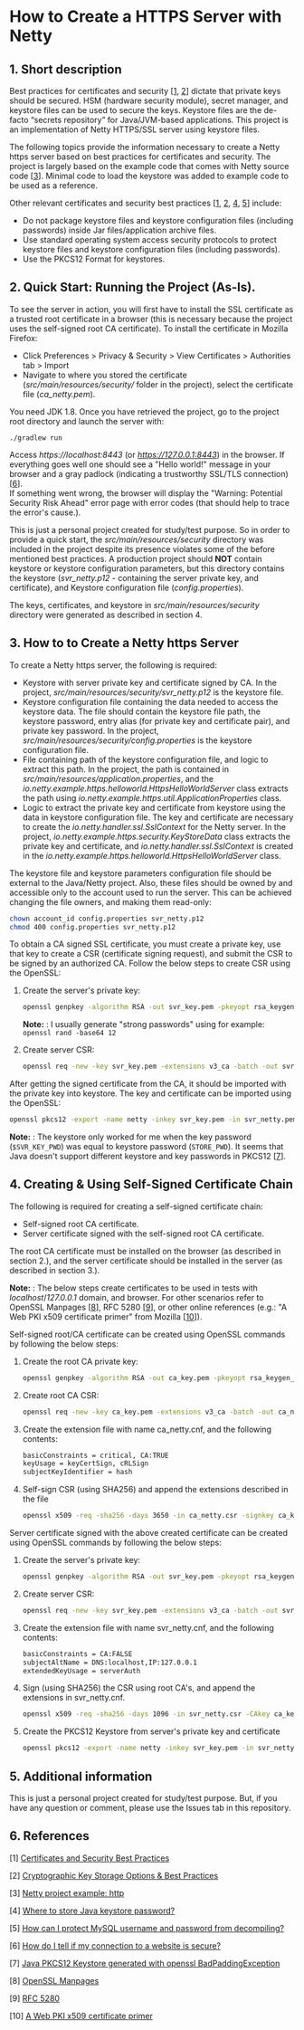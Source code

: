 # How to Create a HTTPS Server with Netty


## 1. Short description

Best practices for certificates and security [[1](README.md#6-references), [2](README.md#6-references)] dictate that private keys should be secured.
HSM (hardware security module), secret manager, and keystore files can be used to secure the keys.
Keystore files are the de-facto “secrets repository” for Java/JVM-based applications.
This project is an implementation of Netty HTTPS/SSL server using keystore files.

The following topics provide the information necessary to create a Netty https server based on best practices for certificates and security.
The project is largely based on the example code that comes with Netty source code [[3](README.md#6-references)].
Minimal code to load the keystore was added to example code to be used as a reference.

Other relevant certificates and security best practices [[1](README.md#6-references), [2](README.md#6-references), [4](README.md#6-references), [5](README.md#6-references)] include:

- Do not package keystore files and keystore configuration files (including passwords) inside Jar files/application archive files.
- Use standard operating system access security protocols to protect keystore files and keystore configuration files (including passwords).
- Use the PKCS12 Format for keystores.


## 2. Quick Start: Running the Project (As-Is).

To see the server in action, you will first have to install the SSL certificate as a trusted root certificate in a browser (this is necessary because the project uses the self-signed root CA certificate).
To install the certificate in Mozilla Firefox:

- Click Preferences > Privacy & Security > View Certificates > Authorities tab > Import
- Navigate to where you stored the certificate (*src/main/resources/security/* folder in the project), select the certificate file (*ca_netty.pem*).

You need JDK 1.8. Once you have retrieved the project, go to the project root directory and launch the server with:

```shell
./gradlew run
```

Access *https://localhost:8443* (or *https://127.0.0.1:8443*) in the browser.
If everything goes well one should see a "Hello world!" message in your browser and a gray padlock (indicating a trustworthy SSL/TLS connection) [[6](README.md#6-references)].  
If something went wrong, the browser will display the "Warning: Potential Security Risk Ahead" error page with error codes (that should help to trace the error's cause.).

This is just a personal project created for study/test purpose.
So in order to provide a quick start, the *src/main/resources/security* directory was included in the project despite its presence violates some of the before mentioned best practices.
A production project should __NOT__ contain keystore or keystore configuration parameters, but this directory contains the keystore (*svr_netty.p12* - containing the server private key, and certificate), and Keystore configuration file (*config.properties*).

The keys, certificates, and keystore in *src/main/resources/security* directory were generated as described in section 4.


## 3. How to to Create a Netty https Server

To create a Netty https server, the following is required:

- Keystore with server private key and certificate signed by CA. In the project, *src/main/resources/security/svr_netty.p12* is the keystore file.
- Keystore configuration file containing the data needed to access the keystore data. The file should contain the keystore file path, the keystore password, entry alias (for private key and certificate pair), and private key password. In the project, *src/main/resources/security/config.properties* is the keystore configuration file.
- File containing path of the keystore configuration file, and logic to extract this path. In the project, the path is contained in *src/main/resources/application.properties*, and the *io.netty.example.https.helloworld.HttpsHelloWorldServer* class extracts the path using *io.netty.example.https.util.ApplicationProperties* class.
- Logic to extract the private key and certificate from keystore using the data in keystore configuration file. The key and certificate are necessary to create the *io.netty.handler.ssl.SslContext* for the Netty server. In the project, *io.netty.example.https.security.KeyStoreData* class extracts the private key and certificate, and *io.netty.handler.ssl.SslContext* is created in the *io.netty.example.https.helloworld.HttpsHelloWorldServer* class.

The keystore file and keystore parameters configuration file should be external to the Java/Netty project.
Also, these files should be owned by and accessible only to the account used to run the server.
This can be achieved changing the file owners, and making them read-only:

```bash
chown account_id config.properties svr_netty.p12
chmod 400 config.properties svr_netty.p12
```

To obtain a CA signed SSL certificate, you must create a private key, use that key to create a CSR (certificate signing request), and submit the CSR to be signed by an authorized CA.
Follow the below steps to create CSR using the OpenSSL:

1. Create the server's private key:

    ```bash
    openssl genpkey -algorithm RSA -out svr_key.pem -pkeyopt rsa_keygen_bits:2048 -aes-128-cbc -pass pass:$SVR_KEY_PWD
    ```    
    **Note:** : I usually generate "strong passwords" using for example: `openssl rand -base64 12`

2. Create server CSR:

    ```bash
    openssl req -new -key svr_key.pem -extensions v3_ca -batch -out svr_netty.csr -utf8 -subj '/C=JP/CN=www.example.com' -passin pass:$SVR_KEY_PWD
    ```

After getting the signed certificate from the CA, it should be imported with the private key into keystore.
The key and certificate can be imported using the OpenSSL:
```bash
openssl pkcs12 -export -name netty -inkey svr_key.pem -in svr_netty.pem -out svr_netty.p12 -passin pass:$SVR_KEY_PWD -passout pass:$STORE_PWD
```

**Note:** : The keystore only worked for me when the key password (`$SVR_KEY_PWD`) was equal to keystore password (`STORE_PWD`). It seems that Java doesn't support different keystore and key passwords in PKCS12 [[7](README.md#6-references)].


## 4. Creating & Using Self-Signed Certificate Chain

The following is required for creating a self-signed certificate chain:

- Self-signed root CA certificate.  
- Server certificate signed with the self-signed root CA certificate.

The root CA certificate must be installed on the browser (as described in section 2.), and the server certificate should be installed in the server (as described in section 3.).

**Note:** : The below steps create certificates to be used in tests with *localhost*/*127.0.0.1* domain, and browser. For other scenarios refer to OpenSSL Manpages [[8](README.md#6-references)], RFC 5280 [[9](README.md#6-references)], or other online references (e.g.: "A Web PKI x509 certificate primer" from Mozilla [[10](README.md#6-references)]).


Self-signed root/CA certificate can be created using OpenSSL commands by following the below steps:

1. Create the root CA private key:

    ```bash
    openssl genpkey -algorithm RSA -out ca_key.pem -pkeyopt rsa_keygen_bits:4096 -aes-128-cbc -pass pass:$CA_KEY_PWD
    ```

2. Create root CA CSR:

    ```bash
    openssl req -new -key ca_key.pem -extensions v3_ca -batch -out ca_netty.csr -utf8 -subj '/C=JP/O=orgname/OU=someinternalname' -passin pass:$CA_KEY_PWD
    ```

3. Create the extension file with name ca_netty.cnf, and the following contents:

    ```bash
    basicConstraints = critical, CA:TRUE
    keyUsage = keyCertSign, cRLSign
    subjectKeyIdentifier = hash
    ```

4. Self-sign CSR (using SHA256) and append the extensions described in the file

    ```bash
    openssl x509 -req -sha256 -days 3650 -in ca_netty.csr -signkey ca_key.pem -set_serial $ANY_SMALL_INTEGER -extfile ca_netty.cnf -out ca_netty.pem -passin pass:$CA_KEY_PWD
    ```

Server certificate signed with the above created certificate can be created using OpenSSL commands by following the below steps:


1. Create the server's private key:

    ```bash
    openssl genpkey -algorithm RSA -out svr_key.pem -pkeyopt rsa_keygen_bits:2048 -aes-128-cbc -pass pass:$SVR_KEY_PWD
    ```

2. Create server CSR:

    ```bash
    openssl req -new -key svr_key.pem -extensions v3_ca -batch -out svr_netty.csr -utf8 -subj '/C=JP' -passin pass:$SVR_KEY_PWD
    ```

3. Create the extension file with name svr_netty.cnf, and the following contents:

    ```bash
    basicConstraints = CA:FALSE
    subjectAltName = DNS:localhost,IP:127.0.0.1
    extendedKeyUsage = serverAuth
    ```

4. Sign (using SHA256) the CSR using root CA's, and append the extensions in svr_netty.cnf.

    ```bash
    openssl x509 -req -sha256 -days 1096 -in svr_netty.csr -CAkey ca_key.pem -CA ca_netty.pem -set_serial $SOME_LARGE_INTEGER -out svr_netty.pem -extfile svr_netty.cnf -passin pass:$CA_KEY_PWD
    ```

5. Create the PKCS12 Keystore from server's private key and certificate

    ```bash
    openssl pkcs12 -export -name netty -inkey svr_key.pem -in svr_netty.pem -out svr_netty.p12 -passin pass:$SVR_KEY_PWD -passout pass:$STORE_PWD
    ```


## 5. Additional information

This is just a personal project created for study/test purpose.
But, if you have any question or comment, please use the Issues tab in this repository.


## 6. References

[1] [Certificates and Security Best Practices](https://myarch.com/cert-book/index.html)

[2] [Cryptographic Key Storage Options & Best Practices](https://www.globalsign.com/en/blog/cryptographic-key-management-and-storage-best-practice/)

[3] [Netty project example: http](https://github.com/netty/netty/tree/4.1/example/src/main/java/io/netty/example/http/helloworld)

[4] [Where to store Java keystore password?](https://security.stackexchange.com/questions/31050/where-to-store-java-keystore-password)

[5] [How can I protect MySQL username and password from decompiling?](https://stackoverflow.com/questions/442862/how-can-i-protect-mysql-username-and-password-from-decompiling/442872#442872)

[6] [How do I tell if my connection to a website is secure?](https://support.mozilla.org/en-US/kb/how-do-i-tell-if-my-connection-is-secure)

[7] [Java PKCS12 Keystore generated with openssl BadPaddingException](https://stackoverflow.com/questions/32850783/java-pkcs12-keystore-generated-with-openssl-badpaddingexception)

[8] [OpenSSL Manpages](https://www.openssl.org/docs/manpages.html)

[9] [RFC 5280](https://tools.ietf.org/html/rfc5280)

[10] [A Web PKI x509 certificate primer](https://developer.mozilla.org/en-US/docs/Mozilla/Security/x509_Certificates)

